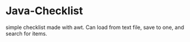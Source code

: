 # Java-Checklist
simple checklist made with awt. Can load from text file, save to one, and search for items.
